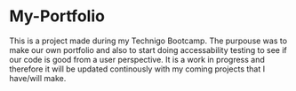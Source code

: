 # My-Portfolio
This is a project made during my Technigo Bootcamp. The purpouse was to make our own portfolio and also to start doing accessability testing to see if our code is good from a user perspective.
It is a work in progress and therefore it will be updated continously with my coming projects that I have/will make. 
